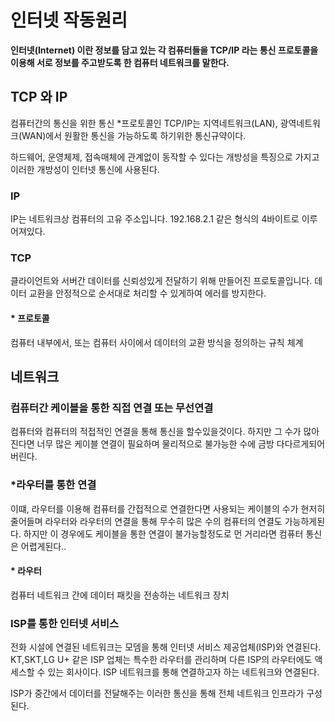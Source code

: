 # 인터넷 작동원리

**인터넷(Internet) 이란 정보를 담고 있는 각 컴퓨터들을 TCP/IP 라는 통신 프로토콜을 이용해 서로 정보를 주고받도록 한 컴퓨터 네트워크를 말한다.**
<br/>

## TCP 와 IP
컴퓨터간의 통신을 위한 통신 *프로토콜인 TCP/IP는 지역네트워크(LAN), 광역네트워크(WAN)에서 원활한 통신을 가능하도록 하기위한 통신규약이다.

하드웨어, 운영체제, 접속매체에 관계없이 동작할 수 있다는 개방성을 특징으로 가지고 이러한 개방성이 인터넷 통신에 사용된다.
### IP
IP는 네트워크상 컴퓨터의 고유 주소입니다. 192.168.2.1 같은 형식의 4바이트로 이루어져있다.

### TCP
클라이언트와 서버간 데이터를 신뢰성있게 전달하기 위해 만들어진 프로토콜입니다. 데이터 교환을 안정적으로 순서대로 처리할 수 있게하여 에러를 방지한다.

#### * 프로토콜
컴퓨터 내부에서, 또는 컴퓨터 사이에서 데이터의 교환 방식을 정의하는 규칙 체계

## 네트워크
### 컴퓨터간 케이블을 통한 직접 연결 또는 무선연결
컴퓨터와 컴퓨터의 적접적인 연결을 통해 통신을 할수있을것이다. 하지만 그 수가 많아진다면 너무 많은 케이블 연결이 필요하며 물리적으로 불가능한 수에 금방 다다르게되어버린다.<br/>

### *라우터를 통한 연결
이떄, 라우터를 이용해 컴퓨터를 간접적으로 연결한다면 사용되는 케이블의 수가 현저히 줄어들며 라우터와 라우터의 연결을 통해 무수히 많은 수의 컴퓨터의 연결도 가능하게된다. 하지만 이 경우에도 케이블을 통한 연결이 불가능할정도로 먼 거리라면 컴퓨터 통신은 어렵게된다..

#### * 라우터
컴퓨터 네트워크 간에 데이터 패킷을 전송하는 네트워크 장치

### ISP를 통한 인터넷 서비스
전화 시설에 연결된 네트워크는 모뎀을 통해 인터넷 서비스 제공업체(ISP)와 연결된다. KT,SKT,LG U+ 같은 ISP 업체는 특수한 라우터를 관리하며 다른 ISP의 라우터에도 액세스할 수 있는 회사이다. ISP 네트워크를 통해 연결하고자 하는 네트워크와 연결된다.

ISP가 중간에서 데이터를 전달해주는 이러한 통신을 통해 전체 네트워크 인프라가 구성된다.